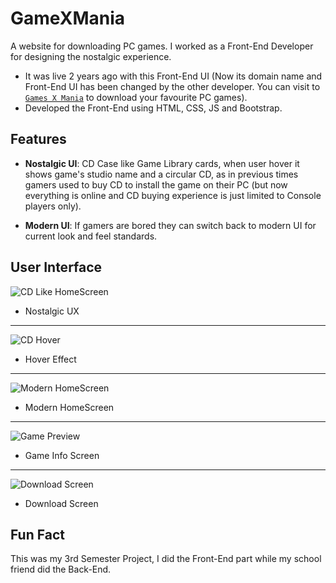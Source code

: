 # GameXMania
A website for downloading PC games. I worked as a Front-End Developer for designing the nostalgic experience. 
- It was live 2 years ago with this Front-End UI (Now its domain name and Front-End UI has been changed by the other developer. You can visit to [`Games X Mania`](https://www.gamesxmania.com) to download your favourite PC games).
- Developed the Front-End using HTML, CSS, JS and Bootstrap.

## Features

- **Nostalgic UI**: CD Case like Game Library cards, when user hover it shows game's studio name and a circular CD, as in previous times gamers used to buy CD to install the game on their PC (but now everything is online and CD buying experience is just limited to Console players only).

- **Modern UI**: If gamers are bored they can switch back to modern UI for current look and feel standards.

## User Interface

![CD Like HomeScreen](https://github.com/user-attachments/assets/041b1fed-cd57-49c1-a23c-1af6bcc57cd3)
- Nostalgic UX
---
![CD Hover](https://github.com/user-attachments/assets/a7319125-ef12-4351-80c0-436d2706d8fb)
- Hover Effect  
---
![Modern HomeScreen](https://github.com/user-attachments/assets/31616287-f0ad-4060-9031-5967b9f183e2)
- Modern HomeScreen
---
![Game Preview](https://github.com/user-attachments/assets/0eb15e36-3952-4d2b-94bc-a6a7cb84384c)
- Game Info Screen
---
![Download Screen](https://github.com/user-attachments/assets/7a0c9935-a495-4b18-bf2d-e526d7332943)
- Download Screen

## Fun Fact

This was my 3rd Semester Project, I did the Front-End part while my school friend did the Back-End.


